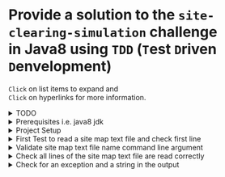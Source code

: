# Provide a solution to the `site-clearing-simulation` challenge<br/> in Java8 using `TDD` (`T`est `D`riven `D`envelopment)

`Click` on list items to expand and<br/>
`Click` on hyperlinks for more information.

<details><summary>TODO</summary>

- Use Mockito to validate output.
  - [Testing System.out.println Outputs](https://www.adam-bien.com/roller/abien/entry/testing_system_out_println_outputs)
- Validate that the site map is displayed correctly after reading

</details>

<details><summary>Prerequisites i.e. java8 jdk</summary>

```bash
$ java -version
java version "1.8.0_251"
Java(TM) SE Runtime Environment (build 1.8.0_251-b08)
Java HotSpot(TM) 64-Bit Server VM (build 25.251-b08, mixed mode)
```

</details>

<details><summary>Project Setup</summary>

### Using IntelliJ IDE

- New Project -> Java -> project name: `scs-java8` (path: `~/dev/site-clearing-simulation`)
- Create a package `net.shawfire.scs` in the `src` folder
- Create new Java class `SiteMap`
- From the project directory create a directory called `test`
  - Right Click on the `test` folder -> Mark Directory as `Test Sources Root`
  - Create a package `net.shawfire.scs` in the `test` folder
- Add junit via maven to your project
  - `File` -> `Project Structure...` -> `Libraries` -> `+`
  - -> `From Maven...` -> `junit` -> `Search`
  - Choose the latest i.e. `junit:junit:4.13`
- Create test Java class `SiteMapTest` within the `net.shawfire.scs` package.
- First test in `SiteMapTest` is to read a text file from the `classpath`

  - the test can initially just call the `fail()` to test the `junit` setup.
  - test a passing test as well.

    ```java
    package net.shawfire.scs;

    import org.junit.Test;

    import java.io.IOException;

    import static org.junit.Assert.fail;
    import static org.junit.Assert.assertEquals;

    public class SiteMapTest {

        @Test
        public void testJunitSetupFail() {
            fail();
        }

        @Test
        public void testJunitSetupSuccess() {
            assertEquals(4, 2*2);
        }

    }
    ```

</details>

<details><summary>First Test to read a site map text file and check first line</summary>

- Create a folder `resources` in the `test` folder
  - Right Click on the `resources` folder -> Mark Directory as `Test Resources Root`
  - Within this file place the test file `test-site-map.txt`
- Then write the first iteration of the readFile

  - test in the `SiteMapTest` class method in `SiteMap` and

    ```java
    package net.shawfire.scs;

    import org.junit.Assert;
    import org.junit.Test;

    import java.io.IOException;

    import java.io.InputStream;
    import java.util.ArrayList;

    public class SiteMapTest {

        @Test
        public void givenFileNameAsAbsolutePath_whenUsingClasspath_thenFileData() throws IOException {
            Class classPath = SiteMapTest.class;
            InputStream inputStream = classPath.getResourceAsStream("/test-site-map.txt");
            ArrayList<String> siteMap = new SiteMap().readFromInputStream(inputStream);

            // Check the first line of the test file is as expected
            Assert.assertEquals(siteMap.get(0), "ootooooooo");
        }

    }
    ```

  - the implementation in the `SiteMap` class.

    ```java
    package net.shawfire.scs;

    import java.io.BufferedReader;
    import java.io.IOException;
    import java.io.InputStream;
    import java.io.InputStreamReader;
    import java.util.ArrayList;

    public class SiteMap {
        public ArrayList<String> readFromInputStream(InputStream inputStream)
                throws IOException {
            ArrayList<String> siteMap = new ArrayList<>();
            try (BufferedReader br
                         = new BufferedReader(new InputStreamReader(inputStream))) {
                String line;
                while ((line = br.readLine()) != null && (line = line.trim()).length() != 0) {
                    siteMap.add(line);
                }
            }
            finally {
                if (inputStream != null) {
                    try {
                        inputStream.close();
                    } catch (IOException e) {
                        e.printStackTrace();
                    }
                }
            }
            return siteMap;
        }
    }
    ```

</details>

<details><summary>Validate site map text file name command line argument</summary>

```java
package net.shawfire.scs;

public class App {
    private String fileName = null;
    public static String MustPassFileName = "Must pass site map text file argument";
    public static String FileNameLabel = "Entered site file text file name is: ";

    private static SysOutDelegate sysOutDelegate = (val) -> System.out.println(val);

    public static void main(String[] args) {
        /* Validate the number of parameters */
        if (args.length != 1) {
            usage();
            return;
        }

        App app = new App(args[0]);

        sysOutDelegate.println(app.getSiteMapHeading());
    }

    public App(String fileName) {
        this.fileName = fileName;
    }

    private static void usage() {
        sysOutDelegate.println(MustPassFileName);
    }

    public String getString() {
        return FileNameLabel + fileName;
    }

    protected static void setSysOutDelegate(SysOutDelegate val) {
        sysOutDelegate = val;
    }
}
```

```java
package net.shawfire.scs;

@FunctionalInterface
public interface SysOutDelegate {
    void println(String val);
}
```

```java
package net.shawfire.scs;

import org.junit.Assert;
import org.junit.Before;
import org.junit.Test;

public class AppTest {

    String lastSysOutmessage;

    @Before
    public void injectLastSysOutDelegate() {
        App.setSysOutDelegate((val) -> lastSysOutmessage = val);
    }

    @Test
    public void givenTwoInputParameter_shouldAskForOne() throws Exception {
        App.main(new String[] {"a", "b"});

        Assert.assertEquals(lastSysOutmessage, App.MustPassFileName);
    }

    @Test
    public void givenOneInputParameters_shouldReadBack() throws Exception {
        App.main(new String[] {"a"});

        Assert.assertEquals(lastSysOutmessage, App.FileNameLabel + "a");
    }

}
```

</details>

<details><summary>Check all lines of the site map text file are read correctly</summary>

```java
package net.shawfire.scs;

import org.junit.Assert;
import org.junit.Test;

import java.io.IOException;
import java.io.InputStream;

public class SiteMapTest {

    @Test
    public void givenFileNameAsAbsolutePath_whenUsingClasspath_thenFileData() throws IOException {
        Class classPath = SiteMapTest.class;
        InputStream inputStream = classPath.getResourceAsStream("/test-site-map.txt");
        String[] siteMap = new SiteMap().readFromInputStream(inputStream);

        // Check the all lines in the test file are as expected
        String[] expectedSiteMap = {
                "ootooooooo",
                "oooooooToo",
                "rrrooooToo",
                "rrrroooooo",
                "rrrrrtoooo"
        };
        for (int i = 0; i < expectedSiteMap.length; i++) {
            Assert.assertEquals(String.format("line %1$s: ", i), siteMap[i], expectedSiteMap[i]);
        }
    }

}
```

```java
package net.shawfire.scs;

import java.io.BufferedReader;
import java.io.IOException;
import java.io.InputStream;
import java.io.InputStreamReader;
import java.util.ArrayList;

public class SiteMap {
    public String[] readFromInputStream(InputStream inputStream)
            throws IOException {
        ArrayList<String> siteMap = new ArrayList<>();
        try (BufferedReader br
                     = new BufferedReader(new InputStreamReader(inputStream))) {
            String line;
            while ((line = br.readLine()) != null && (line = line.trim()).length() != 0) {
                siteMap.add(line);
            }
        }
        finally {
            if (inputStream != null) {
                try {
                    inputStream.close();
                } catch (IOException e) {
                    e.printStackTrace();
                }
            }
        }
        return siteMap.stream().toArray(String[]::new);
    }
}
```

</details>

<details><summary>Check for an exception and a string in the output</summary>

```java
package net.shawfire.scs;

import org.hamcrest.CoreMatchers;
import org.hamcrest.MatcherAssert;
import org.junit.Before;
import org.junit.Test;

import static org.junit.Assert.fail;

public class AppTest {

    StringBuffer outputMessage = new StringBuffer();

    private void assertOutputContainsString(String str) {
        MatcherAssert.assertThat(outputMessage.toString(), CoreMatchers.containsString(str));
    }

    @Before
    public void injectLastSysOutDelegate() {
        App.setSysOutDelegate((val) -> outputMessage.append(val).toString());
    }

    @Test(expected = java.lang.IllegalArgumentException.class)
    public void givenTwoInputParameter_shouldThrowException() throws Exception {
        App.main(new String[] { "a", "b" });
    }

    @Test
    public void givenTwoInputParameter_shouldAskForOne() {

        try {
            App.main(new String[] { "a", "b" });

        } catch (java.lang.IllegalArgumentException e) {
            assertOutputContainsString(App.MustPassFileName);
        }
    }

    @Test
    public void givenOneInputParameters_shouldReadBack() throws Exception {
        String fileName = "testFileName.txt";
        App.main(new String[] { fileName });

        assertOutputContainsString(String.format(App.SiteMapLabel, fileName));
    }

    @Test
    public void givenAValidMapFile_shouldDisplayMapLabel() throws Exception {
        String fileName = "test-site-map.txt";
        App.main(new String[] { fileName });
        assertOutputContainsString(App.AppHeadingLabel);
    }

}
```

```java
package net.shawfire.scs;

public class App {
    private String fileName = null;
    public static String MustPassFileName = "Must pass only site map text file argument";
    public static String AppHeadingLabel = "\nWelcome to the site clearing simulator.\n";
    public static String SiteMapLabel = "\nThis is a map of the site (read from file: %1$s):\n";

    private static SysOutDelegate sysOutDelegate = (val) -> System.out.println(val);

    public static void main(String[] args) {
        /* Validate the number of parameters */
        if (args.length != 1) {
            usage();
            throw new java.lang.IllegalArgumentException(
                    String.format("Expected 1 argument but received: %1d", args.length));
        }

        App app = new App(args[0]);

        sysOutDelegate.println(app.AppHeadingLabel);
        sysOutDelegate.println(app.getSiteMapHeading());
    }

    public App(String fileName) {
        this.fileName = fileName;
    }

    private static void usage() {
        sysOutDelegate.println(MustPassFileName);
    }

    public String getSiteMapHeading() {
        return String.format(SiteMapLabel, fileName);
    }

    protected static void setSysOutDelegate(SysOutDelegate val) {
        sysOutDelegate = val;
    }
}
```

References: [Using Hamcrest for testing - Tutorial](https://www.vogella.com/tutorials/Hamcrest/article.html)

</details>
